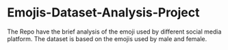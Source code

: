 # Emojis-Dataset-Analysis-Project
The Repo have the brief analysis of the emoji used by different social media platform. The dataset is based on the emojis used by male and female. 
